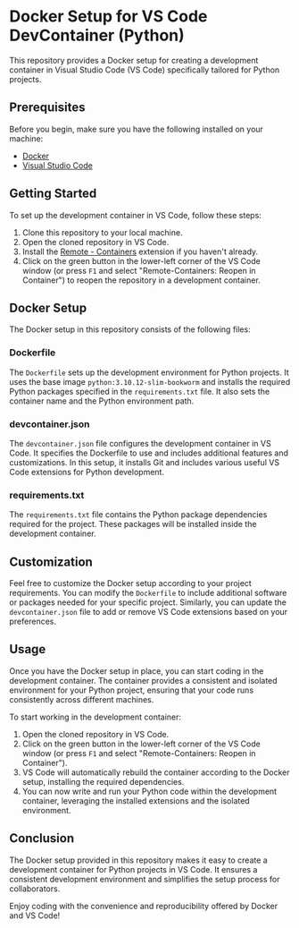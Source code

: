 # Docker Setup for VS Code DevContainer (Python)

This repository provides a Docker setup for creating a development container in Visual Studio Code (VS Code) specifically tailored for Python projects.

## Prerequisites

Before you begin, make sure you have the following installed on your machine:

- [Docker](https://www.docker.com/get-started)
- [Visual Studio Code](https://code.visualstudio.com/)

## Getting Started

To set up the development container in VS Code, follow these steps:

1. Clone this repository to your local machine.
2. Open the cloned repository in VS Code.
3. Install the [Remote - Containers](https://marketplace.visualstudio.com/items?itemName=ms-vscode-remote.remote-containers) extension if you haven't already.
4. Click on the green button in the lower-left corner of the VS Code window (or press `F1` and select "Remote-Containers: Reopen in Container") to reopen the repository in a development container.

## Docker Setup

The Docker setup in this repository consists of the following files:

### Dockerfile

The `Dockerfile` sets up the development environment for Python projects. It uses the base image `python:3.10.12-slim-bookworm` and installs the required Python packages specified in the `requirements.txt` file. It also sets the container name and the Python environment path.

### devcontainer.json

The `devcontainer.json` file configures the development container in VS Code. It specifies the Dockerfile to use and includes additional features and customizations. In this setup, it installs Git and includes various useful VS Code extensions for Python development.

### requirements.txt

The `requirements.txt` file contains the Python package dependencies required for the project. These packages will be installed inside the development container.

## Customization

Feel free to customize the Docker setup according to your project requirements. You can modify the `Dockerfile` to include additional software or packages needed for your specific project. Similarly, you can update the `devcontainer.json` file to add or remove VS Code extensions based on your preferences.

## Usage

Once you have the Docker setup in place, you can start coding in the development container. The container provides a consistent and isolated environment for your Python project, ensuring that your code runs consistently across different machines.

To start working in the development container:

1. Open the cloned repository in VS Code.
2. Click on the green button in the lower-left corner of the VS Code window (or press `F1` and select "Remote-Containers: Reopen in Container").
3. VS Code will automatically rebuild the container according to the Docker setup, installing the required dependencies.
4. You can now write and run your Python code within the development container, leveraging the installed extensions and the isolated environment.

## Conclusion

The Docker setup provided in this repository makes it easy to create a development container for Python projects in VS Code. It ensures a consistent development environment and simplifies the setup process for collaborators.

Enjoy coding with the convenience and reproducibility offered by Docker and VS Code!
